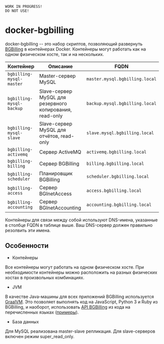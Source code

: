     WORK IN PROGRESS!
    DO NOT USE!

# docker-bgbilling

docker-bgbilling -- это набор скриптов, позволяющий развернуть [BGBilling](https://bgbilling.ru/) в контейнерах Docker.
Контейнеры могут работать как на одном физическом хосте, так и на нескольких.

| Контейнер | Описание | FQDN
| --------- | -------- | ----
| `bgbilling-mysql-master` | Master-сервер MySQL | `master.mysql.bgbilling.local` 
| `bgbilling-mysql-backup` | Slave-сервер MySQL для резервного копирования, read-only | `backup.mysql.bgbilling.local`
| `bgbilling-mysql-slave`  | Slave-сервер MySQL для отчётов, read-only | `slave.mysql.bgbilling.local`
| `bgbilling-activemq`     | Сервер ActiveMQ | `activemq.bgbilling.local`
| `bgbilling-billing`      | Сервер BGBilling | `billing.bgbilling.local`
| `bgbilling-scheduler`    | Планировщик BGBilling | `scheduler.bgbilling.local`
| `bgbilling-access`       | Сервер BGInetAccess | `access.bgbilling.local`
| `bgbilling-accounting`   | Сервер BGInetAccounting | `accounting.bgbilling.local`

Контейнеры для связи между собой используют DNS-имена, указанные в столбце FQDN в таблице выше. Ваш DNS-сервер должен
правильно резолвить эти имена.

## Особенности

* Контейнеры

Все контейнеры могут работать на одном физическом хосте. При необходимости контейнеры можно расположить
на разных физических хостах в произвольных комбинациях. 

* JVM

В качестве Java-машины для всех приложений BGBilling используется [GraalVM](https://www.graalvm.org/). Это позволяет
выполнять код на JavaScript, Python 3 и Ruby из BGBilling, и наоборот, использовать [API BGBilling](https://bgbilling.ru/v7.1/javadoc/index.html)
из кода на перечисленных языках ([примеры](bgbilling/container/polyglot/demo/)).

* База данных

Для MySQL реализована master-slave репликация. Для slave-серверов включен режим super_read_only.

